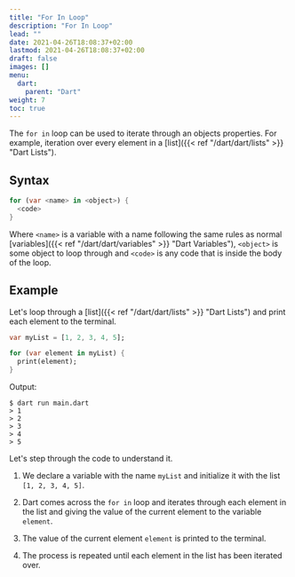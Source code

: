 ```yaml
---
title: "For In Loop"
description: "For In Loop"
lead: ""
date: 2021-04-26T18:08:37+02:00
lastmod: 2021-04-26T18:08:37+02:00
draft: false
images: []
menu: 
  dart:
    parent: "Dart"
weight: 7
toc: true
---
```


The `for in` loop can be used to iterate through an objects properties. For example, iteration over every element in a [list]({{< ref "/dart/dart/lists" >}} "Dart Lists").

## Syntax

```dart
for (var <name> in <object>) {
  <code>
}
```

Where `<name>` is a variable with a name following the same rules as normal [variables]({{< ref "/dart/dart/variables" >}} "Dart Variables"), `<object>` is some object to loop through and `<code>` is any code that is inside the body of the loop.

## Example

Let's loop through a [list]({{< ref "/dart/dart/lists" >}} "Dart Lists") and print each element to the terminal.

```dart
var myList = [1, 2, 3, 4, 5];

for (var element in myList) {
  print(element);
}
```

Output:

```
$ dart run main.dart
> 1
> 2
> 3
> 4
> 5
```

Let's step through the code to understand it.

1. We declare a variable with the name `myList` and initialize it with the list `[1, 2, 3, 4, 5]`.

2. Dart comes across the `for in` loop and iterates through each element in the list and giving the value of the current element to the variable `element`.

3. The value of the current element `element` is printed to the terminal.

4. The process is repeated until each element in the list has been iterated over.
